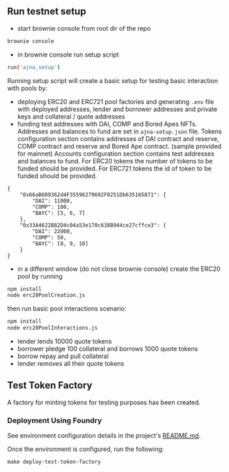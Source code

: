 ## Run testnet setup

- start brownie console from root dir of the repo
```bash
brownie console
```
- in brownie console run setup script
```bash
run('ajna_setup')
```

Running setup script will create a basic setup for testing basic interaction with pools by:
- deploying ERC20 and ERC721 pool factories and generating `.env` file with deployed addresses, lender and borrower addresses and private keys and collateral / quote addresses
- funding test addresses with DAI, COMP and Bored Apes NFTs. Addresses and balances to fund are set in `ajna-setup.json` file.
Tokens configuration section contains addresses of DAI contract and reserve, COMP contract and reserve and Bored Ape contract. (sample provided for mainnet)
Accounts configuration section contains test addresses and balances to fund.
For ERC20 tokens the number of tokens to be funded should be provided.
For ERC721 tokens the id of token to be funded should be provided.
```
{
    "0x66aB6D9362d4F35596279692F0251Db635165871": {
        "DAI": 11000,
        "COMP": 100,
        "BAYC": [5, 6, 7]
    },
    "0x33A4622B82D4c04a53e170c638B944ce27cffce3": {
        "DAI": 22000,
        "COMP": 50,
        "BAYC": [8, 9, 10]
    }
}
```

- in a different window (do not close brownie console) create the ERC20 pool by running
```bash
npm install
node erc20PoolCreation.js
```
then run basic pool interactions scenario:
```bash
npm install
node erc20PoolInteractions.js
```
- lender lends 10000 quote tokens
- borrower pledge 100 collateral and borrows 1000 quote tokens
- borrow repay and pull collateral
- lender removes all their quote tokens

## Test Token Factory
A factory for minting tokens for testing purposes has been created.  
### Deployment Using Foundry

See environment configuration details in the project's [README.md](../README.md#deployment).

Once the environment is configured, run the following:
```
make deploy-test-token-factory
```